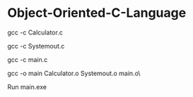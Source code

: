 # Object-Oriented-C-Language

gcc -c Calculator.c

gcc -c Systemout.c

gcc -c main.c

gcc -o main Calculator.o Systemout.o main.o\

Run main.exe
